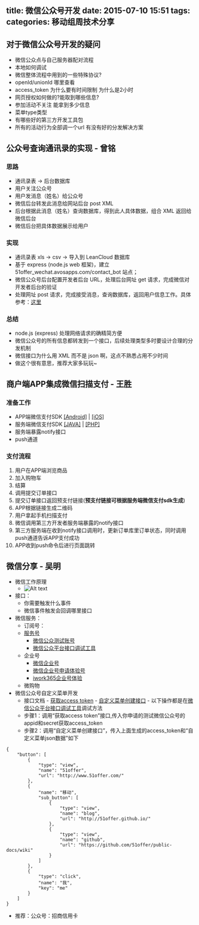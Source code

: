 title: 微信公众号开发
date: 2015-07-10 15:51
tags:
categories: 移动组周技术分享
---

## 对于微信公众号开发的疑问

- 微信公众点与自己服务器配对流程
- 本地如何调试
- 微信整体流程中用到的一些特殊协议?
- openId/unionId 哪里查看
- access_token 为什么要有时间限制 为什么是2小时
- 网页授权如何做的?能取到哪些信息?
- 参加活动不关注 能拿到多少信息
- 菜单type类型
- 有哪些好的第三方开发工具包
- 所有的活动行为全部调一个url 有没有好的分发解决方案


## 公众号查询通讯录的实现 - 曾铭

### 思路
- 通讯录表 -> 后台数据库
- 用户关注公众号
- 用户发消息（姓名）给公众号
- 微信后台转发此消息给网站后台 post XML
- 后台根据此消息（姓名）查询数据库，得到此人具体数据，组合 XML 返回给微信后台
- 微信后台把具体数据展示给用户

### 实现
- 通讯录表 xls -> csv -> 导入到 LeanCloud 数据库
- 基于 express (node.js web 框架)，建立 51offer_wechat.avosapps.com/contact_bot 站点；
- 微信公众号后台配置开发者后台 URL，处理后台网址 get 请求，完成微信对开发者后台的验证
- 处理网址 post 请求，完成接受消息，查询数据库，返回用户信息工作。具体参考：[这里](https://github.com/51offer/wechat_bot/commit/25d457c7430d88167d62b053a5d072d588c9c95b)

### 总结
- node.js (express) 处理网络请求的确精简方便
- 微信公众号的所有信息都转发到一个接口，后续处理类型多时要设计合理的分发机制
- 微信接口为什么用 XML 而不是 json 啊，这点不熟悉占用不少时间
- 做这个很有意思，推荐大家多玩玩~

## 商户端APP集成微信扫描支付 - 王胜

### 准备工作

* APP端微信支付SDK
  [[Android]](https://open.weixin.qq.com/cgi-bin/showdocument?action=dir_list&t=resource/res_list&verify=1&id=open1419317784&token=&lang=zh_CN) | [[iOS]](https://open.weixin.qq.com/cgi-bin/showdocument?action=dir_list&t=resource/res_list&verify=1&id=open1419317782&token=&lang=zh_CN)
* 服务端微信支付SDK
  [[JAVA]](https://pay.weixin.qq.com/wiki/doc/api/download/wxpay_scanpay_java_sdk_proj-master.zip) |
  [[PHP]](https://pay.weixin.qq.com/wiki/doc/api/download/WxpayAPI_php_v3.zip)
* 服务端暴露notify接口
* push通道

### 支付流程

1. 用户在APP端浏览商品
2. 加入购物车
3. 结算
4. 调用提交订单接口
5. 提交订单接口返回预支付链接(**预支付链接可根据服务端微信支付sdk生成**)
6. APP根据链接生成二维码
7. 用户拿起手机扫描支付
8. 微信调用第三方开发者服务端暴露的notify接口
9. 第三方服务端在收到notify接口调用时，更新订单库里订单状态，同时调用push通道告诉APP支付成功
10. APP收到push命令后进行页面跳转



## 微信分享 - 吴明
- 微信工作原理
  - ![Alt text](http://img.blog.csdn.net/20140823103621745?watermark/2/text/aHR0cDovL2Jsb2cuY3Nkbi5uZXQvR29vZFNob3Q=/font/5a6L5L2T/fontsize/400/fill/I0JBQkFCMA==/dissolve/70/gravity/SouthEast)
- 接口：
    - 你需要触发什么事件
    - 微信事件触发会回调哪里接口
- 微信服务：
  - 订阅号：
  - [服务号](https://mp.weixin.qq.com)
     - [微信公众测试账号](http://mp.weixin.qq.com/debug/cgi-bin/sandbox?t=sandbox/login)
     - [微信公众平台接口调试工具](http://mp.weixin.qq.com/debug)
  - 企业号
     - [微信企业号](https://qy.weixin.qq.com)
     - [微信企业号申请体验号](https://qy.weixin.qq.com/try)
     - [iwork365企业号体验](http://www.iwork365.com/experience)
  - 微购物
 - 微信公众号自定义菜单开发
      - 接口文档
            - [获取access token](http://mp.weixin.qq.com/wiki/11/0e4b294685f817b95cbed85ba5e82b8f.html)
            - [自定义菜单创建接口](http://mp.weixin.qq.com/wiki/13/43de8269be54a0a6f64413e4dfa94f39.html)
            - 以下操作都是在[微信公众平台接口调试工具](http://mp.weixin.qq.com/debug)调试方法
      - 步骤1：调用“获取access token”接口,传入你申请的测试微信公众号的appid和secret获取access_token
      - 步骤2：调用“自定义菜单创建接口”，传入上面生成的access_token和“自定义菜单json数据"如下

```
{
    "button": [
        {
            "type": "view",
            "name": "51offer",
            "url": "http://www.51offer.com/"
        },
        {
            "name": "移动",
            "sub_button": [
                {
                    "type": "view",
                    "name": "blog",
                    "url": "http://51offer.github.io/"
                },
                {
                    "type": "view",
                    "name": "github",
                    "url": "https://github.com/51offer/public-docs/wiki"
                }
            ]
        },
        {
            "type": "click",
            "name": "我",
            "key": "me"
        }
    ]
}
```

- 推荐：公众号：招商信用卡
